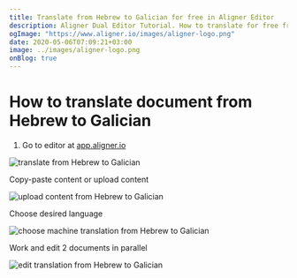 ```yaml
---
title: Translate from Hebrew to Galician for free in Aligner Editor
description: Aligner Dual Editor Tutorial. How to translate for free from Hebrew to Galician. Aligner is multilingual document management platform. 
ogImage: "https://www.aligner.io/images/aligner-logo.png"
date: 2020-05-06T07:09:21+03:00
image: ../images/aligner-logo.png
onBlog: true
---
```


# How to translate document from Hebrew to Galician

1. Go to editor at [app.aligner.io](https://app.aligner.io "Aligner App web page")

![translate from Hebrew to Galician](../aligner-blank-editor.png "translate from Hebrew to Galician")

Copy-paste content or upload content

![upload content from Hebrew to Galician](../aligner-uploaded-document.png "upload content from Hebrew to Galician")

Choose desired language

![choose machine translation from Hebrew to Galician](../aligner-language-dropdown.png "choose machine translation from Hebrew to Galician")

Work and edit 2 documents in parallel

![edit translation from Hebrew to Galician](../aligner-double-sitded-editor.png "edit translation from Hebrew to Galician")


